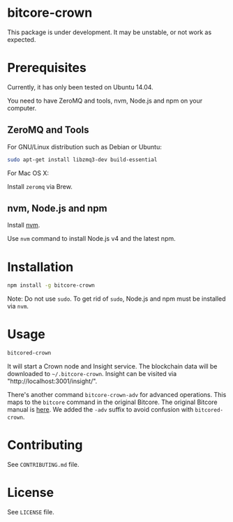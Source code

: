 bitcore-crown
=============

This package is under development. It may be unstable, or not work as expected.

Prerequisites
=============

Currently, it has only been tested on Ubuntu 14.04.

You need to have ZeroMQ and tools, nvm, Node.js and npm on your computer.

ZeroMQ and Tools
----------------

For GNU/Linux distribution such as Debian or Ubuntu:

```bash
sudo apt-get install libzmq3-dev build-essential
```

For Mac OS X:

Install `zeromq` via Brew.

nvm, Node.js and npm
--------------------

Install [nvm](https://github.com/creationix/nvm).

Use `nvm` command to install Node.js v4 and the latest npm.

Installation
============

```bash
npm install -g bitcore-crown
```

Note: Do not use `sudo`. To get rid of `sudo`, Node.js and npm must be installed via `nvm`.

Usage
=====

```bash
bitcored-crown
```

It will start a Crown node and Insight service. The blockchain data will be downloaded to `~/.bitcore-crown`. Insight can be visited via "http://localhost:3001/insight/".

There's another command `bitcore-crown-adv` for advanced operations. This maps to the `bitcore` command in the original Bitcore. The original Bitcore manual is [here](https://bitcore.io/). We added the `-adv` suffix to avoid confusion with `bitcored-crown`.

Contributing
============

See `CONTRIBUTING.md` file.

License
=======

See `LICENSE` file.
